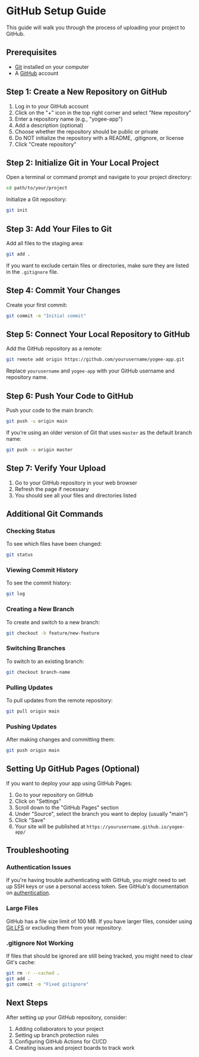 # GitHub Setup Guide

This guide will walk you through the process of uploading your project to GitHub.

## Prerequisites

- [Git](https://git-scm.com/downloads) installed on your computer
- A [GitHub](https://github.com/) account

## Step 1: Create a New Repository on GitHub

1. Log in to your GitHub account
2. Click on the "+" icon in the top right corner and select "New repository"
3. Enter a repository name (e.g., "yogee-app")
4. Add a description (optional)
5. Choose whether the repository should be public or private
6. Do NOT initialize the repository with a README, .gitignore, or license
7. Click "Create repository"

## Step 2: Initialize Git in Your Local Project

Open a terminal or command prompt and navigate to your project directory:

```bash
cd path/to/your/project
```

Initialize a Git repository:

```bash
git init
```

## Step 3: Add Your Files to Git

Add all files to the staging area:

```bash
git add .
```

If you want to exclude certain files or directories, make sure they are listed in the `.gitignore` file.

## Step 4: Commit Your Changes

Create your first commit:

```bash
git commit -m "Initial commit"
```

## Step 5: Connect Your Local Repository to GitHub

Add the GitHub repository as a remote:

```bash
git remote add origin https://github.com/yourusername/yogee-app.git
```

Replace `yourusername` and `yogee-app` with your GitHub username and repository name.

## Step 6: Push Your Code to GitHub

Push your code to the main branch:

```bash
git push -u origin main
```

If you're using an older version of Git that uses `master` as the default branch name:

```bash
git push -u origin master
```

## Step 7: Verify Your Upload

1. Go to your GitHub repository in your web browser
2. Refresh the page if necessary
3. You should see all your files and directories listed

## Additional Git Commands

### Checking Status

To see which files have been changed:

```bash
git status
```

### Viewing Commit History

To see the commit history:

```bash
git log
```

### Creating a New Branch

To create and switch to a new branch:

```bash
git checkout -b feature/new-feature
```

### Switching Branches

To switch to an existing branch:

```bash
git checkout branch-name
```

### Pulling Updates

To pull updates from the remote repository:

```bash
git pull origin main
```

### Pushing Updates

After making changes and committing them:

```bash
git push origin main
```

## Setting Up GitHub Pages (Optional)

If you want to deploy your app using GitHub Pages:

1. Go to your repository on GitHub
2. Click on "Settings"
3. Scroll down to the "GitHub Pages" section
4. Under "Source", select the branch you want to deploy (usually "main")
5. Click "Save"
6. Your site will be published at `https://yourusername.github.io/yogee-app/`

## Troubleshooting

### Authentication Issues

If you're having trouble authenticating with GitHub, you might need to set up SSH keys or use a personal access token. See GitHub's documentation on [authentication](https://docs.github.com/en/authentication).

### Large Files

GitHub has a file size limit of 100 MB. If you have larger files, consider using [Git LFS](https://git-lfs.github.com/) or excluding them from your repository.

### .gitignore Not Working

If files that should be ignored are still being tracked, you might need to clear Git's cache:

```bash
git rm -r --cached .
git add .
git commit -m "Fixed gitignore"
```

## Next Steps

After setting up your GitHub repository, consider:

1. Adding collaborators to your project
2. Setting up branch protection rules
3. Configuring GitHub Actions for CI/CD
4. Creating issues and project boards to track work
